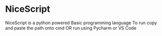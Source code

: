 # NiceScript
NiceScript is a python powered Basic programming language
To run copy and paste the path onto cmd 
OR run using Pycharm or VS Code

